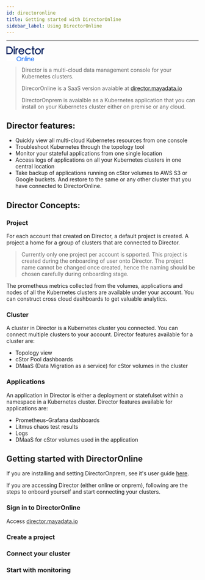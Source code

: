```yaml
---
id: directoronline
title: Getting started with DirectorOnline 
sidebar_label: Using DirectorOnline
---
```




------

<img src="/docs/assets/general/logo-director-online.svg" alt="Signing up for an account" style="width:100px;" align="center">

<br>	





> Director is a multi-cloud data management console for your Kubernetes clusters. 
>
> DirecorOnline is a SaaS version avaiable at  <a href="https://director.mayadata.io"  target="_blank">director.mayadata.io</a>
>
> DirectorOnprem is avaialble as a Kubernetes application that you can install on your Kubernetes cluster either on premise or any cloud.



## Director features:

- Quickly view all multi-cloud Kubernetes resources from one console
- Troubleshoot Kubernetes through the topology tool
- Monitor your stateful applications from one single location
- Access logs of applications on all your Kubernetes clusters in one central location  
- Take backup of applications running on cStor volumes to AWS S3 or Google buckets. And restore to the same or any other cluster that you have connected to DirectorOnline. 



## Director Concepts:



### Project

For each account that created on Director, a default project is created. A project a home for a group of clusters that are connected to Director.

> Currently only one project per account is spported. This project is created during the onboarding of user onto Director. The project name cannot be changed once created, hence the naming should be chosen carefully during onboarding stage.

The prometheus metrics collected from the volumes, applications and nodes of all the Kubernetes clusters are available under your account. You can construct cross cloud dashboards to get valuable analytics. 

### Cluster

A cluster in Director is a Kubernetes cluster you connected. You can connect multiple clusters to your account. Director features available for a cluster are:

- Topology view
- cStor Pool dashboards
- DMaaS (Data Migration as a service) for cStor volumes in the cluster

### Applications

An application in Director is either a deployment or statefulset within a namespace in a Kubernetes cluster. Director features available for applications are:

- Prometheus-Grafana dashboards
- Litmus chaos test results 
- Logs
- DMaaS for cStor volumes used in the application

### 

## Getting started with DirectorOnline



If you are installing and setting  DirectorOnprem, see it's user guide [here](/docs/product/userguides/onprem/install).

If you are accessing Director (either online or onprem), following are the steps to onboard yourself and start connecting your clusters.



### Sign in to DirectorOnline

Access [director.mayadata.io](https://director.mayadata.io)

### Create a project



### Connect your cluster



### Start with monitoring


